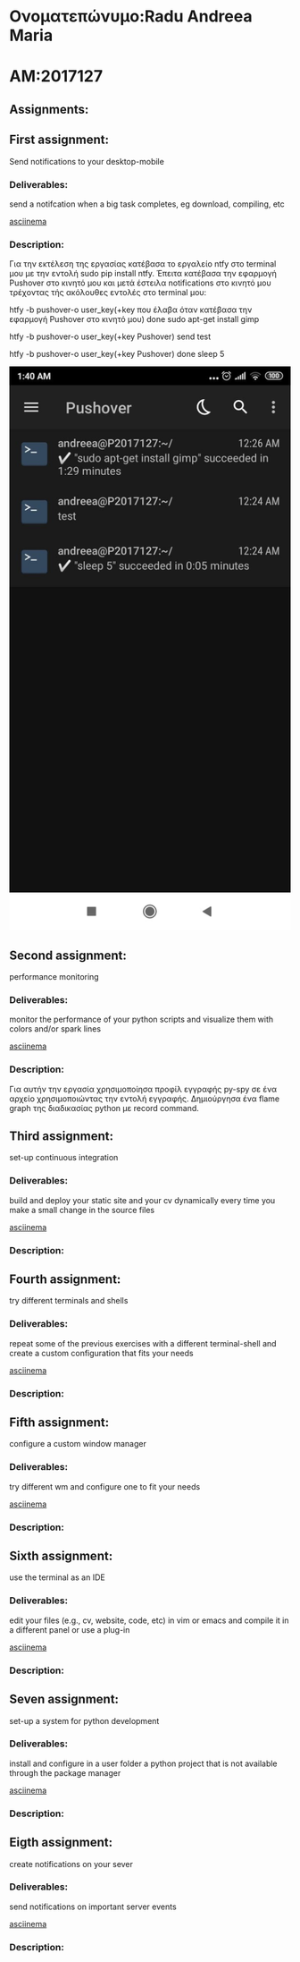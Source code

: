 # Ονοματεπώνυμο:Radu Andreea Maria 
# AM:2017127
## Assignments:

## First assignment:
Send notifications to your desktop-mobile

### Deliverables:
send a notifcation when a big task completes, eg download, compiling, etc



[asciinema](https://asciinema.org/a/F6zLAmAcIhabfKyGGsPUkW9kk)

### Description:
Για την εκτέλεση της εργασίας κατέβασα το εργαλείο ntfy στο terminal μου με την εντολή sudo pip install ntfy. Έπειτα κατέβασα την εφαρμογή Pushover στο κινητό μου και μετά έστειλα notifications στο κινητό μου τρέχοντας τής ακόλουθες εντολές στο terminal μου:

htfy  -b pushover-o user_key(+key που έλαβα όταν κατέβασα την εφαρμογή Pushover στο κινητό μου) done sudo apt-get install gimp 

htfy  -b pushover-o user_key(+key Pushover)  send test

htfy  -b pushover-o user_key(+key Pushover) done sleep 5 






![Screenshot](96859084_639244196660043_889515777433010176_n.jpg)




## Second assignment:
performance monitoring
### Deliverables:
monitor the performance of your python scripts and visualize them with colors and/or spark lines

[asciinema](https://asciinema.org/a/1Ray0CCDtmBhyVkpTsAs6eyEK)
### Description:
Για αυτήν την εργασία χρησιμοποίησα προφίλ εγγραφής py-spy σε ένα αρχείο χρησιμοποιώντας την εντολή εγγραφής. Δημιούργησα ένα flame graph  της διαδικασίας python με record command.


## Third assignment:
set-up continuous integration
### Deliverables:
build and deploy your static site and your cv dynamically every time you make a small change in the source files

[asciinema](https://asciinema.org/a/1Ray0CCDtmBhyVkpTsAs6eyEK)
### Description:




## Fourth assignment:
try different terminals and shells
### Deliverables:
repeat some of the previous exercises with a different terminal-shell and create a custom configuration that fits your needs

[asciinema](https://asciinema.org/a/5ApN3jWcDUebnNKdWr2uJGpjQ)
### Description:



## Fifth assignment:
configure a custom window manager
### Deliverables:
try different wm and configure one to fit your needs

[asciinema]()
### Description:






## Sixth assignment:
use the terminal as an IDE
### Deliverables:
edit your files (e.g., cv, website, code, etc) in vim or emacs and compile it in a different panel or use a plug-in

[asciinema](https://asciinema.org/a/M0jei4vV2Zl24sewCwxURMwCI)
### Description:

## Seven assignment:
set-up a system for python development
### Deliverables:
install and configure in a user folder a python project that is not available through the package manager

[asciinema](https://asciinema.org/a/FoxtCcxrFtXoRyxpOkjHDBK4Y)
### Description:



## Eigth assignment:
create notifications on your sever
### Deliverables:
send notifications on important server events

[asciinema](https://asciinema.org/a/1Ray0CCDtmBhyVkpTsAs6eyEK)
### Description:





